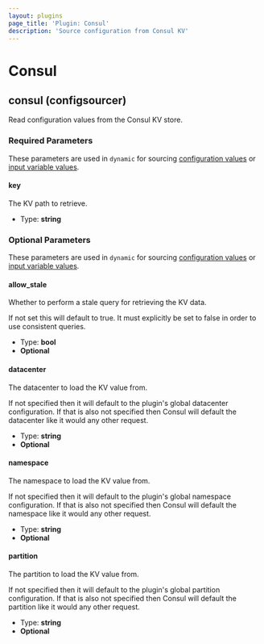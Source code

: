 ```yaml
---
layout: plugins
page_title: 'Plugin: Consul'
description: 'Source configuration from Consul KV'
---
```


# Consul

## consul (configsourcer)

Read configuration values from the Consul KV store.

### Required Parameters

These parameters are used in `dynamic` for sourcing [configuration values](../docs/app-config/dynamic) or [input variable values](../docs/waypoint-hcl/variables/dynamic).

#### key

The KV path to retrieve.

- Type: **string**

### Optional Parameters

These parameters are used in `dynamic` for sourcing [configuration values](../docs/app-config/dynamic) or [input variable values](../docs/waypoint-hcl/variables/dynamic).

#### allow_stale

Whether to perform a stale query for retrieving the KV data.

If not set this will default to true. It must explicitly be set to false in order to use consistent queries.

- Type: **bool**
- **Optional**

#### datacenter

The datacenter to load the KV value from.

If not specified then it will default to the plugin's global datacenter configuration. If that is also not specified then Consul will default the datacenter like it would any other request.

- Type: **string**
- **Optional**

#### namespace

The namespace to load the KV value from.

If not specified then it will default to the plugin's global namespace configuration. If that is also not specified then Consul will default the namespace like it would any other request.

- Type: **string**
- **Optional**

#### partition

The partition to load the KV value from.

If not specified then it will default to the plugin's global partition configuration. If that is also not specified then Consul will default the partition like it would any other request.

- Type: **string**
- **Optional**
